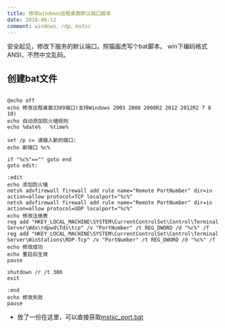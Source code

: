 ```yaml
---
title: 修改windows远程桌面默认端口脚本
date: 2018-06-12
comment: windows、rdp、mstsc
---
```


安全起见，修改下服务的默认端口。照猫画虎写个bat脚本。 win下编码格式ANSI，不然中文乱码。

## 创建bat文件
<pre><code>
@echo off
echo 修改远程桌面3389端口(支持Windows 2003 2008 2008R2 2012 2012R2 7 8 10)
echo 自动添加防火墙规则
echo %date%   %time%

set /p c= 请输入新的端口:
echo 新端口 %c%

if "%c%"=="" goto end
goto edit:

:edit
echo 添加防火墙
netsh advfirewall firewall add rule name="Remote PortNumber" dir=in action=allow protocol=TCP localport="%c%"
netsh advfirewall firewall add rule name="Remote PortNumber" dir=in action=allow protocol=UDP localport="%c%"
echo 修改注册表
reg add "HKEY_LOCAL_MACHINE\SYSTEM\CurrentControlSet\Control\Terminal Server\Wds\rdpwd\Tds\tcp" /v "PortNumber" /t REG_DWORD /d "%c%" /f
reg add "HKEY_LOCAL_MACHINE\SYSTEM\CurrentControlSet\Control\Terminal Server\WinStations\RDP-Tcp" /v "PortNumber" /t REG_DWORD /d "%c%" /f
echo 修改成功
echo 重启后生效
pause

shutdown /r /t 300
exit

:end
echo 修改失败
pause
</code></pre>

* 放了一份在这里，可以直接获取[mstsc_port.bat](https://raw.githubusercontent.com/veigrent/Blog/master/src/mstsc_port.bat)


